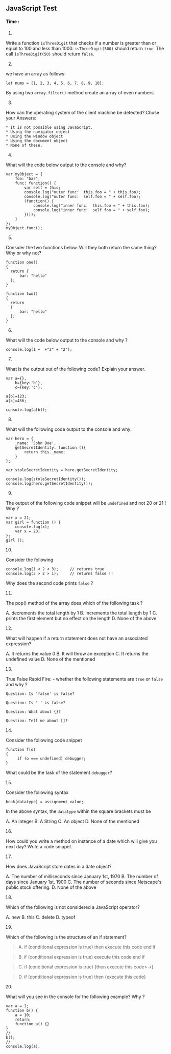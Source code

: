 ## JavaScript Test
#### Time : 
1. 
Write a function `isThreeDigit` that checks if a number is greater than or equal to 100 and less than 1000. `isThreeDigit(500)` should return `true`. The call `isThreeDigit(50)` should return `false`.

2.
we have an array as follows:
```
let nums = [1, 2, 3, 4, 5, 6, 7, 8, 9, 10];
```
By using two `array.filter()` method create an array of even numbers.

3.

How can the operating system of the client machine be detected? Chose your Answers:

    * It is not possible using JavaScript.
    * Using the navigator object
    * Using the window object
    * Using the document object
    * None of these.
4.

What will the code below output to the console and why?

```
var myObject = {
    foo: "bar",
    func: function() {
        var self = this;
        console.log("outer func:  this.foo = " + this.foo);
        console.log("outer func:  self.foo = " + self.foo);
        (function() {
            console.log("inner func:  this.foo = " + this.foo);
            console.log("inner func:  self.foo = " + self.foo);
        }());
    }
};
myObject.func();
```

5.
Consider the two functions below. Will they both return the same thing? Why or why not?

```
function one()
{
  return {
      bar: "hello"
  };
}

function two()
{
  return
  {
      bar: "hello"
  };
}
```

6.
What will the code below output to the console and why ? 
```
console.log(1 +  +"2" + "2");
```

7.
What is the output out of the following code? Explain your answer.

```
var a={},
    b={key:'b'},
    c={key:'c'};

a[b]=123;
a[c]=456;

console.log(a[b]);
```

8.
What will the following code output to the console and why:

```
var hero = {
    _name: 'John Doe',
    getSecretIdentity: function (){
        return this._name;
    }
};

var stoleSecretIdentity = hero.getSecretIdentity;

console.log(stoleSecretIdentity());
console.log(hero.getSecretIdentity());
```

9.
The output of the following code snippet will be `undefined` and not 20 or 21 ! Why ?

```
var x = 21;
var girl = function () {
    console.log(x);
    var x = 20;
};
girl ();
```

10.
Consider the following 

```
console.log(1 < 2 < 3);     // returns true
console.log(3 > 2 > 1);     // returns false !!
```
Why does the second code prints `false` ?

11.
The pop() method of the array does which of the following task ? 

A. decrements the total length by 1
B. increments the total length by 1
C. prints the first element but no effect on the length
D. None of the above 

12.
What will happen if a return statement does not have an associated expression?

A. It returns the value 0
B. It will throw an exception
C. It returns the undefined value
D. None of the mentioned 

13.
True False Rapid Fire: - whether the following statements are `true` or `false` and why ?

```
Question: Is 'false' is false?

Question: Is ' ' is false?

Question: What about {}?

Question: Tell me about []?

```

14.
Consider the following code snippet
```
function f(o) 
{
     if (o === undefined) debugger;
}
```
What could be the task of the statement `debugger`?

15.
Consider the following syntax
```
book[datatype] = assignment_value;
```
In the above syntax, the `datatype` within the square brackets must be

A. An integer
B. A String
C. An object
D. None of the mentioned 

16.
How could you write a method on instance of a date which will give you next day? Write a code snippet.

17.
How does JavaScript store dates in a date object?

A. The number of milliseconds since January 1st, 1970
B. The number of days since January 1st, 1900
C. The number of seconds since Netscape's public stock offering.
D. None of the above

18.
Which of the following is not considered a JavaScript operator?

A. new
B. this
C. delete
D. typeof

19.
Which of the following is the structure of an if statement?

>A. if (conditional expression is true)  then execute this code end if

>B. if (conditional expression is true)  execute this code end if

>C. if (conditional expression is true)   {then execute this code>->}

>D. if (conditional expression is true) then {execute this code}

20.
What will you see in the console for the following example? Why ?

```
var a = 1; 
function b() { 
    a = 10; 
    return; 
    function a() {} 
} 
//
b(); 
//
console.log(a);    
```